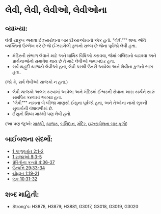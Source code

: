 # લેવી, લેવી, લેવીઓ, લેવીઓના 

## વ્યાખ્યા: 

લેવી યાકુબ અથવા ઈઝરાયેલના બાર દીકરાઓમાનો એક હતો.
"લેવી””" શબ્દ એવિ વ્યક્તિનો ઉલ્લેખ કરે છે જે ઈઝરાયેલી કુળનો સભ્ય છે જેના પૂર્વજો લેવી હતા.

* મંદિરની સંભાળ લેવાને માટે અને ધાર્મિક વિધિઓ કરાવવા, જેમાં બલિદાનો ચઢાવવા અને પ્રાર્થનાઓનો સમાવેશ થાય છે તે માટે લેવીઓ જવાબદાર હતા.
* સર્વ યહૂદી યાજકો લેવીઓ હતા, લેવી પરથી ઉતરી આવેલા અને લેવીના કુળનો ભાગ હતા.

(જો કે, સર્વ લેવીઓ યાજકો ન હતા.)

* લેવી યાજકો અલગ કરવામાં આવેલા અને મંદિરમાં ઈશ્વરની સેવાના ખાસ કાર્યને સારું સમર્પિત કરવામાં આવ્યા હતા.
* "લેવી””" નામના બે બીજા માણસો ઈસુના પૂર્વજો હતા, અને તેઓના નામો લુકની સુવાર્તાની વંશાવળીમાં છે.
* ઈસુનો શિષ્ય માથ્થી પણ લેવી હતો.

(આ પણ જુઓ: [માથ્થી](../names/matthew.md), [યાજક](../kt/priest.md), [બલિદાન](../other/sacrifice.md), [મંદિર](../kt/temple.md), [ઇઝરાયેલના બાર કુળો](../other/12tribesofisrael.md))

## બાઈબલના સંદર્ભો: 

* [1 કાળુવૃતાંત 2:1-2](rc://gu/tn/help/1ch/02/01)
* [1 રાજાઓ 8:3-5](rc://gu/tn/help/1ki/08/03)
* [પ્રેરિતોના કૃત્યો 4:36-37](rc://gu/tn/help/act/04/36)
* [ઉત્પત્તિ 29:33-34](rc://gu/tn/help/gen/29/33)
* [યોહાન 1:19-21](rc://gu/tn/help/jhn/01/19)
* [લૂક 10:31-32](rc://gu/tn/help/luk/10/31)

## શબ્દ માહિતી: 

* Strong's: H3878, H3879, H3881, G3017, G3018, G3019, G3020
